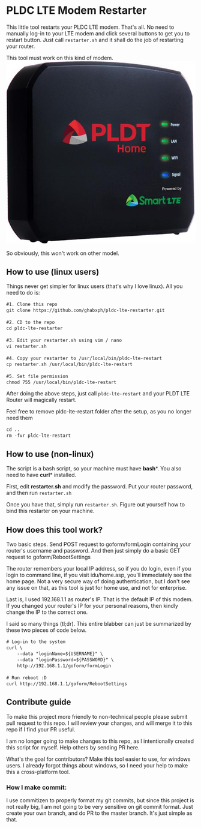 # PLDC LTE Modem Restarter

This little tool restarts your PLDC LTE modem. That's all.
No need to manually log-in to your LTE modem and click
several buttons to get you to restart button. Just call
`restarter.sh` and it shall do the job of restarting your
router.

This tool must work on this kind of modem.
![pldc.jpg](pldc.jpg)

So obviously, this won't work on other model.

## How to use (linux users)
Things never get simpler for linux users (that's why I
love linux). All you need to do is:
```
#1. Clone this repo
git clone https://github.com/ghabxph/pldc-lte-restarter.git

#2. CD to the repo
cd pldc-lte-restarter

#3. Edit your restarter.sh using vim / nano
vi restarter.sh

#4. Copy your restarter to /usr/local/bin/pldc-lte-restart
cp restarter.sh /usr/local/bin/pldc-lte-restart

#5. Set file permission
chmod 755 /usr/local/bin/pldc-lte-restart
```

After doing the above steps, just call `pldc-lte-restart`
and your PLDT LTE Router will magically restart.

Feel free to remove pldc-lte-restart folder after the
setup, as you no longer need them
```
cd ..
rm -fvr pldc-lte-restart
```

## How to use (non-linux)
The script is a bash script, so your machine must have
**bash***. You also need to have **curl*** installed.

First, edit **restarter.sh** and modify the password.
Put your router password, and then run `restarter.sh`

Once you have that, simply run `restarter.sh`. Figure
out yourself how to bind this restarter on your machine.

## How does this tool work?
Two basic steps. Send POST request to goform/formLogin
containing your router's username and password. And then
just simply do a basic GET request to goform/RebootSettings

The router remembers your local IP address, so if you do
login, even if you login to command line, if you visit
idu/home.asp, you'll immediately see the home page. Not
a very secure way of doing authentication, but I don't see
any issue on that, as this tool is just for home use, and
not for enterprise.

Last is, I used 192.168.1.1 as router's IP. That is the
default IP of this modem. If you changed your router's IP
for your personal reasons, then kindly change the IP to
the correct one.

I said so many things (tl;dr). This entire blabber can
just be summarized by these two pieces of code below.
```
# Log-in to the system
curl \
    --data "loginName=${USERNAME}" \
    --data "loginPassword=${PASSWORD}" \
    http://192.168.1.1/goform/formLogin

# Run reboot :D
curl http://192.168.1.1/goform/RebootSettings
```

## Contribute guide
To make this project more friendly to non-technical people
please submit pull request to this repo. I will review
your changes, and will merge it to this repo if I find
your PR useful.

I am no longer going to make changes to this repo, as I
intentionally created this script for myself. Help others
by sending PR here.

What's the goal for contributors? Make this tool easier
to use, for windows users. I already forgot things about
windows, so I need your help to make this a cross-platform
tool.

### How I make commit:
I use commitizen to properly format my git commits, but
since this project is not really big, I am not going to
be very sensitive on git commit format. Just create your
own branch, and do PR to the master branch. It's just
simple as that.

